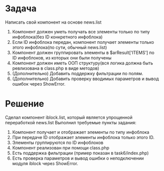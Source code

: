 # Задача
Написать свой компонент на основе news.list  
1. Компонент должен уметь получать все злементы только по типу инфоблока(без ID конкретного инфоблока)  
2. Если ID инфоблока передан, компонент получает элементы только этого инфоблока(по сути, обычный news.list)  
3. Компонент должен группировать элементы в $arResult['ITEMS'] по ID инфоблоков, из которых они были получены  
4. Компонент должен иметь ООП структуру(вся логика должна быть ревлизована в class.php в виде методов)  
5. (Дополнительно) Добавить поддержку фильтрации по полям. 
6. (Дополнительно) Добавить проверку вводимых параметров и вывод ошибок через ShowError. 

# Решение
Сделал компонент iblock.list, который является упрощенной переработкой news.list
Выполнил требуемые пункты задания:
1. Компонент получает и отображает элементы по типу инфоблока
2. При передаче ID отображает элементы инфоблока только этого ID.
3. Элементы группируются по ID инфоблоков
4. Компонент реализован при помощи class.php
5. Есть поддержка фильтрации (пример показан в task6/index.php)
6. Есть проверка параметров и вывод ошибки о неподключении модуля iblock через ShowError.

